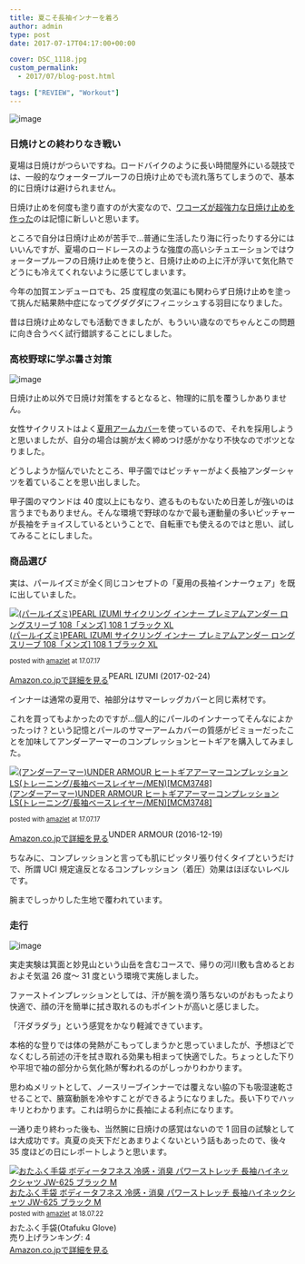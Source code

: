 ```yaml
---
title: 夏こそ長袖インナーを着ろ
author: admin
type: post
date: 2017-07-17T04:17:00+00:00

cover: DSC_1118.jpg
custom_permalink:
  - 2017/07/blog-post.html

tags: ["REVIEW", "Workout"]
---
```


![image](./DSC_1118.jpg)

### 日焼けとの終わりなき戦い

夏場は日焼けがつらいですね。ロードバイクのように長い時間屋外にいる競技では、一般的なウォータープルーフの日焼け止めでも流れ落ちてしまうので、基本的に日焼けは避けられません。

日焼け止めを何度も塗り直すのが大変なので、<a href="http://amzn.to/2txaJVz" target="_blank" rel="noopener">ワコーズが超強力な日焼け止めを作った</a>のは記憶に新しいと思います。

ところで自分は日焼け止めが苦手で…普通に生活したり海に行ったりする分にはいいんですが、夏場のロードレースのような強度の高いシチュエーションではウォータープルーフの日焼け止めを使うと、日焼け止めの上に汗が浮いて気化熱でどうにも冷えてくれないように感じてしまいます。

今年の加賀エンデューロでも、25 度程度の気温にも関わらず日焼け止めを塗って挑んだ結果熱中症になってグダグダにフィニッシュする羽目になりました。

昔は日焼け止めなしでも活動できましたが、もういい歳なのでちゃんとこの問題に向き合うべく試行錯誤することにしました。

### 高校野球に学ぶ暑さ対策

![image](./82cda2205c50bda27dff3e868d4a2cbc.jpg)

日焼け止め以外で日焼け対策をするとなると、物理的に肌を覆うしかありません。

女性サイクリストはよく<a href="http://amzn.to/2tx4mS1" target="_blank" rel="noopener">夏用アームカバー</a>を使っているので、それを採用しようと思いましたが、自分の場合は腕が太く締めつけ感がかなり不快なのでボツとなりました。

どうしようか悩んでいたところ、甲子園ではピッチャーがよく長袖アンダーシャツを着ていることを思い出しました。

甲子園のマウンドは 40 度以上にもなり、遮るものもないため日差しが強いのは言うまでもありません。そんな環境で野球のなかで最も運動量の多いピッチャーが長袖をチョイスしているということで、自転車でも使えるのではと思い、試してみることにしました。

### 商品選び

実は、パールイズミが全く同じコンセプトの「夏用の長袖インナーウェア」を既に出していました。

<div class="amazlet-box" style="margin-bottom: 0px;">
  <div class="amazlet-image" style="float: left; margin: 0px 12px 1px 0px;">
    <a href="http://www.amazon.co.jp/exec/obidos/ASIN/B00R5QVRPY/gensobunya-22/ref=nosim/" target="_blank" rel="noopener" name="amazletlink"><img style="border: none;" src="https://images-fe.ssl-images-amazon.com/images/I/41BBwmbjyRL._SL160_.jpg" alt="(パールイズミ)PEARL IZUMI サイクリング インナー プレミアムアンダー ロングスリーブ 108「メンズ] 108 1 ブラック XL" /></a>
  </div>

  <div class="amazlet-info" style="line-height: 120%; margin-bottom: 10px;">
    <div class="amazlet-name" style="line-height: 120%; margin-bottom: 10px;">
    <a href="http://www.amazon.co.jp/exec/obidos/ASIN/B00R5QVRPY/gensobunya-22/ref=nosim/" target="_blank" rel="noopener" name="amazletlink">(パールイズミ)PEARL IZUMI サイクリング インナー プレミアムアンダー ロングスリーブ 108「メンズ] 108 1 ブラック XL</a></p>
      <div class="amazlet-powered-date" style="font-size: 80%; line-height: 120%; margin-top: 5px;">
      posted with <a title="amazlet" href="http://www.amazlet.com/" target="_blank" rel="noopener">amazlet</a> at 17.07.17
      </div>
    </div>
  </div>
</div>

<div class="amazlet-detail">
PEARL IZUMI (2017-02-24)
  <div class="amazlet-sub-info" style="float: left;">
    <div class="amazlet-link" style="margin-top: 5px;">
    <a href="http://www.amazon.co.jp/exec/obidos/ASIN/B00R5QVRPY/gensobunya-22/ref=nosim/" target="_blank" rel="noopener" name="amazletlink">Amazon.co.jpで詳細を見る</a>
    </div>
  </div>
  <div class="amazlet-footer" style="clear: left;">
  </div>
</div>

インナーは通常の夏用で、袖部分はサマーレッグカバーと同じ素材です。

これを買ってもよかったのですが…個人的にパールのインナーってそんなによかったっけ？という記憶とパールのサマーアームカバーの質感がビミョーだったことを加味してアンダーアーマーのコンプレッションヒートギアを購入してみました。

<div class="amazlet-box" style="margin-bottom: 0px;">
  <div class="amazlet-image" style="float: left; margin: 0px 12px 1px 0px;">
    <a href="http://www.amazon.co.jp/exec/obidos/ASIN/B01BVBMYZA/gensobunya-22/ref=nosim/" target="_blank" rel="noopener" name="amazletlink"><img style="border: none;" src="https://images-fe.ssl-images-amazon.com/images/I/412f1yXT5BL._SL160_.jpg" alt="(アンダーアーマー)UNDER ARMOUR ヒートギアアーマーコンプレッションLS(トレーニング/長袖ベースレイヤー/MEN)[MCM3748]" /></a>
  </div>

  <div class="amazlet-info" style="line-height: 120%; margin-bottom: 10px;">
    <div class="amazlet-name" style="line-height: 120%; margin-bottom: 10px;">
    <a href="http://www.amazon.co.jp/exec/obidos/ASIN/B01BVBMYZA/gensobunya-22/ref=nosim/" target="_blank" rel="noopener" name="amazletlink">(アンダーアーマー)UNDER ARMOUR ヒートギアアーマーコンプレッションLS(トレーニング/長袖ベースレイヤー/MEN)[MCM3748]</a></p>
      <div class="amazlet-powered-date" style="font-size: 80%; line-height: 120%; margin-top: 5px;">
      posted with <a title="amazlet" href="http://www.amazlet.com/" target="_blank" rel="noopener">amazlet</a> at 17.07.17
      </div>
    </div>
  </div>
</div>

<div class="amazlet-detail">
UNDER ARMOUR (2016-12-19)
  <div class="amazlet-sub-info" style="float: left;">
    <div class="amazlet-link" style="margin-top: 5px;">
    <a href="http://www.amazon.co.jp/exec/obidos/ASIN/B01BVBMYZA/gensobunya-22/ref=nosim/" target="_blank" rel="noopener" name="amazletlink">Amazon.co.jpで詳細を見る</a>
    </div>
  </div>
  <div class="amazlet-footer" style="clear: left;">

  </div>
</div>

ちなみに、コンプレッションと言っても肌にピッタリ張り付くタイプというだけで、所謂 UCI 規定違反となるコンプレッション（着圧）効果はほぼないレベルです。

腕までしっかりした生地で覆われています。

### 走行

![image](./DSC_1119.jpg)

実走実験は箕面と妙見山という山岳を含むコースで、帰りの河川敷も含めるとおおよそ気温 26 度～ 31 度という環境で実施しました。

ファーストインプレッションとしては、汗が腕を滴り落ちないのがおもったより快適で、顔の汗を簡単に拭き取れるのもポイントが高いと感じました。

「汗ダラダラ」という感覚をかなり軽減できています。

本格的な登りでは体の発熱がこもってしまうかと思っていましたが、予想ほどでなくむしろ前述の汗を拭き取れる効果も相まって快適でした。ちょっとした下りや平坦で袖の部分から気化熱が奪われるのがしっかりわかります。

思わぬメリットとして、ノースリーブインナーでは覆えない脇の下も吸湿速乾させることで、腋窩動脈を冷やすことができるようになりました。長い下りでハッキリとわかります。これは明らかに長袖による利点になります。

一通り走り終わった後も、当然腕に日焼けの感覚はないので 1 回目の試験としては大成功です。真夏の炎天下だとあまりよくないという話もあったので、後々 35 度ほどの日にレポートしようと思います。

<div class="amazlet-box" style="margin-bottom:0px;"><div class="amazlet-image" style="float:left;margin:0px 12px 1px 0px;"><a href="http://www.amazon.co.jp/exec/obidos/ASIN/B00BV29520/gensobunya-22/ref=nosim/" name="amazletlink" target="_blank"><img src="https://images-fe.ssl-images-amazon.com/images/I/41NVtLy71rL._SL160_.jpg" alt="おたふく手袋 ボディータフネス 冷感・消臭 パワーストレッチ 長袖ハイネックシャツ JW-625 ブラック M" style="border: none;" /></a></div><div class="amazlet-info" style="line-height:120%; margin-bottom: 10px"><div class="amazlet-name" style="margin-bottom:10px;line-height:120%"><a href="http://www.amazon.co.jp/exec/obidos/ASIN/B00BV29520/gensobunya-22/ref=nosim/" name="amazletlink" target="_blank">おたふく手袋 ボディータフネス 冷感・消臭 パワーストレッチ 長袖ハイネックシャツ JW-625 ブラック M</a><div class="amazlet-powered-date" style="font-size:80%;margin-top:5px;line-height:120%">posted with <a href="http://www.amazlet.com/" title="amazlet" target="_blank">amazlet</a> at 18.07.22</div></div><div class="amazlet-detail">おたふく手袋(Otafuku Glove) <br />売り上げランキング: 4<br /></div><div class="amazlet-sub-info" style="float: left;"><div class="amazlet-link" style="margin-top: 5px"><a href="http://www.amazon.co.jp/exec/obidos/ASIN/B00BV29520/gensobunya-22/ref=nosim/" name="amazletlink" target="_blank">Amazon.co.jpで詳細を見る</a></div></div></div><div class="amazlet-footer" style="clear: left"></div></div>
